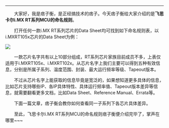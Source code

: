 ----
　　大家好，我是痞子衡，是正经搞技术的痞子。今天痞子衡给大家介绍的是**飞思卡尔i.MX RT系列MCU的命名规则**。  

　　打开任何一款i.MX RT系列芯片的Data Sheet均可找到如下命名规则表，以i.MXRT105x芯片的Data Sheet为例：  

<img src="http://odox9r8vg.bkt.clouddn.com/image/cnblogs/i.MXRT_Intr_naming_rule.PNG" style="zoom:100%" />  

　　一款芯片名字共有以上10部分组成，RT系列芯片家族目前成员不多，上表仅适用于i.MXRT105x、i.MXRT102x。从芯片名字上我们主要可以得到五种有效信息，分别是所属子系列、温度范围、封装、最大运行频率等级、Tapeout版本。  

　　不过从芯片名字上能获取的信息毕竟是宽泛的，如果想知道更多具体的信息，比如芯片支持哪些IP、各IP具体特性、具体运行频率值、Tapeout版本差异等信息，就需要翻看更多文档，比如Data Sheet、Reference Manual、Errata等。  

　　下面一篇文章，痞子衡会教你如何查看同一子系列下各芯片具体差异。  

　　至此，飞思卡尔i.MX RT系列MCU的命名规则痞子衡便介绍完毕了，掌声在哪里~~~
